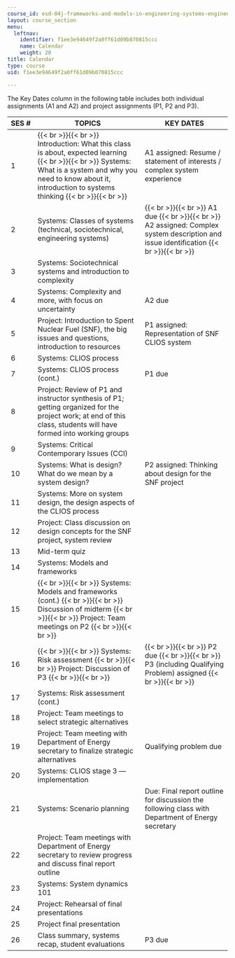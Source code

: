 ```yaml
---
course_id: esd-04j-frameworks-and-models-in-engineering-systems-engineering-system-design-spring-2007
layout: course_section
menu:
  leftnav:
    identifier: f1ee3e94649f2a0ff61d09b070815ccc
    name: Calendar
    weight: 20
title: Calendar
type: course
uid: f1ee3e94649f2a0ff61d09b070815ccc

---
```


The Key Dates column in the following table includes both individual assignments (A1 and A2) and project assignments (P1, P2 and P3).

| SES # | TOPICS | KEY DATES |
| --- | --- | --- |
| 1 |  {{< br >}}{{< br >}} Introduction: What this class is about, expected learning {{< br >}}{{< br >}} Systems: What is a system and why you need to know about it, introduction to systems thinking {{< br >}}{{< br >}}  | A1 assigned: Resume / statement of interests / complex system experience |
| 2 | Systems: Classes of systems (technical, sociotechnical, engineering systems) |  {{< br >}}{{< br >}} A1 due {{< br >}}{{< br >}} A2 assigned: Complex system description and issue identification {{< br >}}{{< br >}}  |
| 3 | Systems: Sociotechnical systems and introduction to complexity |  |
| 4 | Systems: Complexity and more, with focus on uncertainty | A2 due |
| 5 | Project: Introduction to Spent Nuclear Fuel (SNF), the big issues and questions, introduction to resources | P1 assigned: Representation of SNF CLIOS system |
| 6 | Systems: CLIOS process |  |
| 7 | Systems: CLIOS process (cont.) | P1 due |
| 8 | Project: Review of P1 and instructor synthesis of P1; getting organized for the project work; at end of this class, students will have formed into working groups |  |
| 9 | Systems: Critical Contemporary Issues (CCI) |  |
| 10 | Systems: What is design? What do we mean by a system design? | P2 assigned: Thinking about design for the SNF project |
| 11 | Systems: More on system design, the design aspects of the CLIOS process |  |
| 12 | Project: Class discussion on design concepts for the SNF project, system review |  |
| 13 | Mid-term quiz |  |
| 14 | Systems: Models and frameworks |  |
| 15 |  {{< br >}}{{< br >}} Systems: Models and frameworks (cont.) {{< br >}}{{< br >}} Discussion of midterm {{< br >}}{{< br >}} Project: Team meetings on P2 {{< br >}}{{< br >}}  |  |
| 16 |  {{< br >}}{{< br >}} Systems: Risk assessment {{< br >}}{{< br >}} Project: Discussion of P3 {{< br >}}{{< br >}}  |  {{< br >}}{{< br >}} P2 due {{< br >}}{{< br >}} P3 (including Qualifying Problem) assigned {{< br >}}{{< br >}}  |
| 17 | Systems: Risk assessment (cont.) |  |
| 18 | Project: Team meetings to select strategic alternatives |  |
| 19 | Project: Team meeting with Department of Energy secretary to finalize strategic alternatives | Qualifying problem due |
| 20 | Systems: CLIOS stage 3 — implementation |  |
| 21 | Systems: Scenario planning | Due: Final report outline for discussion the following class with Department of Energy secretary |
| 22 | Project: Team meetings with Department of Energy secretary to review progress and discuss final report outline |  |
| 23 | Systems: System dynamics 101 |  |
| 24 | Project: Rehearsal of final presentations |  |
| 25 | Project final presentation |  |
| 26 | Class summary, systems recap, student evaluations | P3 due